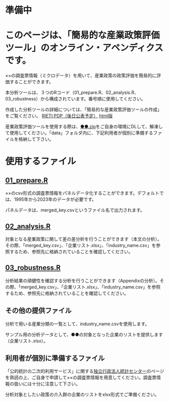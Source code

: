 # 準備中

# このページは、「簡易的な産業政策評価ツール」のオンライン・アペンディクスです。

××の調査票情報（ミクロデータ）を用いて、産業政策の政策評価を簡易的に評価することができます。

本分析ツールは、３つのRコード（01_prepare.R、02_analysis.R、03_robustness）から構成されています。番号順に使用してください。

作成した分析ツールの詳細については、「簡易的な産業政策評価ツールの作成」をご覧ください。
[RIETI PDP（後日公表予定）]()
[html版](https://yutaaa0811.github.io/Industrial-Policy-Analysis-Tool/)

産業政策評価ツールを使用する際は、[●●.zip]()をご自身の環境にDLして、解凍して使用してください。「data」フォルダ内に、下記利用者が個別に準備するファイルを格納して下さい。

# 使用するファイル

## [01_prepare.R](https://github.com/yutaaa0811/Industrial-Policy-Analysis-Tool/blob/main/01_prepare.R)

××のcsv形式の調査票情報をパネルデータ化することができます。デフォルトでは、1995年から2023年のデータが必要です。

パネルデータは、merged_key.csvというファイル名で出力されます。

## [02_analysis.R](https://github.com/yutaaa0811/Industrial-Policy-Analysis-Tool/blob/main/02_analysis.R)

対象となる産業政策に関して差の差分析を行うことができます（本文の分析）。その際、「merged_key.csv」、「企業リスト.xlsx」、「industry_name.csv」を参照するため、参照先に格納されていることを確認してください。

## [03_robustness.R](https://github.com/yutaaa0811/Industrial-Policy-Analysis-Tool/blob/main/03_robustness.R)

分析結果の頑健性を確認する分析を行うことができます（Appendixの分析）。その際、「merged_key.csv」、「企業リスト.xlsx」、「industry_name.csv」を参照するため、参照先に格納されていることを確認してください。

## その他の提供ファイル

分析で用いる産業分類の一覧として、industry_name.csvを使用します。

サンプル用の分析データとして、●●の対象となった企業のリストを提供します（企業リスト.xlsx）。

## 利用者が個別に準備するファイル

「公的統計の二次的利用サービス」に関する[独立行政法人統計センター](https://www.nstac.go.jp/)のページを熟読の上、ご自身で申請して××の調査票情報を用意してください。調査票情報の扱いには十分に注意して下さい。

分析対象としたい政策の介入群の企業のリストをxlsx形式でご準備ください。
